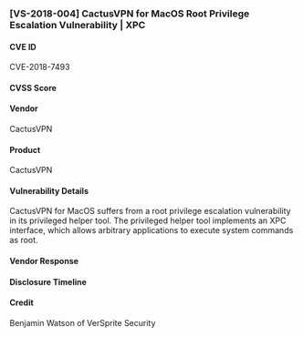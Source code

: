 
### [VS-2018-004] CactusVPN for MacOS Root Privilege Escalation Vulnerability | XPC

#### CVE ID
CVE-2018-7493

#### CVSS Score

#### Vendor
CactusVPN

#### Product
CactusVPN

#### Vulnerability Details
CactusVPN for MacOS suffers from a root privilege escalation vulnerability
in its privileged helper tool. The privileged helper tool implements an XPC interface, which allows arbitrary applications to execute system commands as root.

#### Vendor Response
 
#### Disclosure Timeline

#### Credit
Benjamin Watson of VerSprite Security

